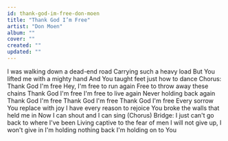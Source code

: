 ```yaml
---
id: thank-god-im-free-don-moen
title: "Thank God I’m Free"
artist: "Don Moen"
album: ""
cover: ""
created: ""
updated: ""
---
```


I was walking down a dead-end road
Carrying such a heavy load
But You lifted me with a mighty hand
And You taught feet just how to dance
Chorus:
Thank God I'm free
Hey, I'm free to run again
Free to throw away these chains
Thank God I'm free
I'm free to live again
Never holding back again
Thank God I'm free
Thank God I'm free
Thank God I'm free
Every sorrow You replace with joy
I have every reason to rejoice
You broke the walls that held me in
Now I can shout and I can sing
(Chorus)
Bridge:
I just can't go back to where I've been
Living captive to the fear of men
I will not give up, I won't give in
I'm holding nothing back
I'm holding on to You
